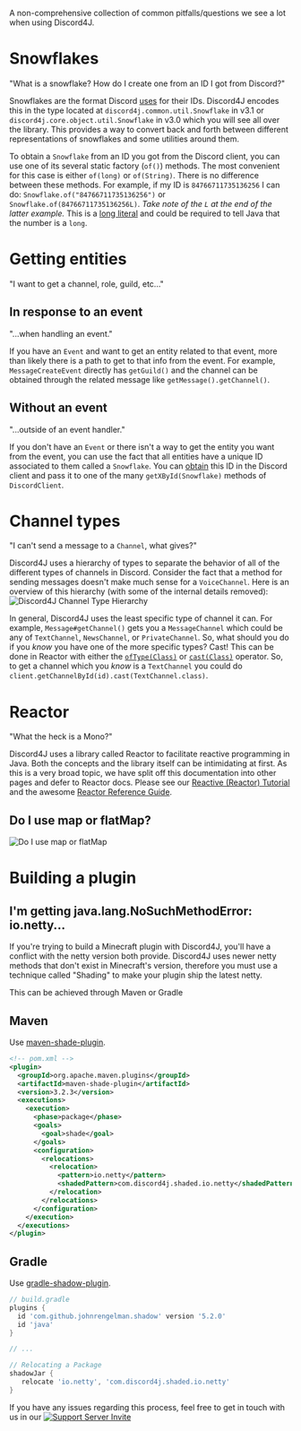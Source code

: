 A non-comprehensive collection of common pitfalls/questions we see a lot when using Discord4J.

# Snowflakes
"What is a snowflake? How do I create one from an ID I got from Discord?"

Snowflakes are the format Discord [uses](https://discord.com/developers/docs/reference#snowflakes) for their IDs. Discord4J encodes this in the type located at `discord4j.common.util.Snowflake` in v3.1 or `discord4j.core.object.util.Snowflake` in v3.0 which you will see all over the library. This provides a way to convert back and forth between different representations of snowflakes and some utilities around them. 

To obtain a `Snowflake` from an ID you got from the Discord client, you can use one of its several static factory (`of()`) methods. The most convenient for this case is either `of(long)` or `of(String)`. There is no difference between these methods. For example, if my ID is `84766711735136256` I can do: `Snowflake.of("84766711735136256")` or `Snowflake.of(84766711735136256L)`. *Take note of the `L` at the end of the latter example.* This is a [long literal](https://docs.oracle.com/javase/tutorial/java/nutsandbolts/datatypes.html) and could be required to tell Java that the number is a `long`. 

# Getting entities
"I want to get a channel, role, guild, etc..."
## In response to an event
"...when handling an event."

If you have an `Event` and want to get an entity related to that event, more than likely there is a path to get to that info from the event. For example, `MessageCreateEvent` directly has `getGuild()` and the channel can be obtained through the related message like `getMessage().getChannel()`.
## Without an event
"...outside of an event handler."

If you don't have an `Event` or there isn't a way to get the entity you want from the event, you can use the fact that all entities have a unique ID associated to them called a `Snowflake`. You can [obtain](https://support.discordapp.com/hc/en-us/articles/206346498-Where-can-I-find-my-User-Server-Message-ID-) this ID in the Discord client and pass it to one of the many `getXById(Snowflake)` methods of `DiscordClient`.

# Channel types
"I can't send a message to a `Channel`, what gives?"

Discord4J uses a hierarchy of types to separate the behavior of all of the different types of channels in Discord. Consider the fact that a method for sending messages doesn't make much sense for a `VoiceChannel`. Here is an overview of this hierarchy (with some of the internal details removed): ![Discord4J Channel Type Hierarchy](https://cdn.discordapp.com/attachments/451125724766535710/583071759155068928/68747470733a2f2f63646e2e646973636f72646170702e636f6d2f6174746163686d656e74732f3231303933383535323536.png)

In general, Discord4J uses the least specific type of channel it can. For example, `Message#getChannel()` gets you a `MessageChannel` which could be any of `TextChannel`, `NewsChannel`, or `PrivateChannel`. So, what should you do if you *know* you have one of the more specific types? Cast! This can be done in Reactor with either the [`ofType(Class)`](https://projectreactor.io/docs/core/release/api/reactor/core/publisher/Mono.html#ofType-java.lang.Class-) or [`cast(Class)`](https://projectreactor.io/docs/core/release/api/reactor/core/publisher/Mono.html#cast-java.lang.Class-) operator. So, to get a channel which you *know* is a `TextChannel` you could do `client.getChannelById(id).cast(TextChannel.class)`.

# Reactor
"What the heck is a Mono?"

Discord4J uses a library called Reactor to facilitate reactive programming in Java. Both the concepts and the library itself can be intimidating at first. As this is a very broad topic, we have split off this documentation into other pages and defer to Reactor docs. Please see our [Reactive (Reactor) Tutorial](Reactive-(Reactor)-Tutorial.md) and the awesome [Reactor Reference Guide](https://projectreactor.io/docs/core/release/reference/).

## Do I use map or flatMap?

![Do I use map or flatMap](https://cdn.discordapp.com/attachments/582222617163989052/679491828671709225/hanvZpa.png)

# Building a plugin

## I'm getting java.lang.NoSuchMethodError: io.netty...

If you're trying to build a Minecraft plugin with Discord4J, you'll have a conflict with the netty version both provide. Discord4J uses newer netty methods that don't exist in Minecraft's version, therefore you must use a technique called "Shading" to make your plugin ship the latest netty.

This can be achieved through Maven or Gradle

## Maven

Use [maven-shade-plugin](https://rmannibucau.metawerx.net/post/mavens-shade-plugin-source-relocation).

```xml
<!-- pom.xml -->
<plugin>
  <groupId>org.apache.maven.plugins</groupId>
  <artifactId>maven-shade-plugin</artifactId>
  <version>3.2.3</version>
  <executions>
    <execution>
      <phase>package</phase>
      <goals>
        <goal>shade</goal>
      </goals>
      <configuration>
        <relocations>
          <relocation>
            <pattern>io.netty</pattern>
            <shadedPattern>com.discord4j.shaded.io.netty</shadedPattern>
          </relocation>
        </relocations>
      </configuration>
    </execution>
  </executions>
</plugin>
```

## Gradle

Use [gradle-shadow-plugin](https://imperceptiblethoughts.com/shadow/getting-started/).

```groovy
// build.gradle
plugins {
  id 'com.github.johnrengelman.shadow' version '5.2.0'
  id 'java'
}

// ...

// Relocating a Package
shadowJar {
   relocate 'io.netty', 'com.discord4j.shaded.io.netty'
}
```

If you have any issues regarding this process, feel free to get in touch with us in our [![Support Server Invite](https://img.shields.io/discord/208023865127862272.svg?color=7289da&label=Discord4J&logo=discord&style=flat-square)](https://discord.gg/NxGAeCY)